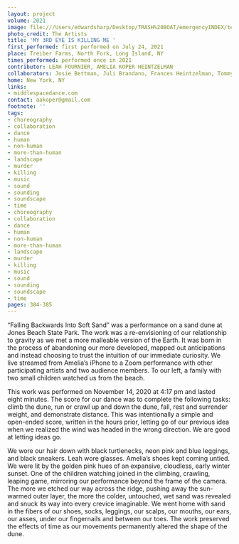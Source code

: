 ```yaml
---
layout: project
volume: 2021
image: file:///Users/edwardsharp/Desktop/TRASH%20BOAT/emergencyINDEX/ten_plus/guts/Print%20only/Links/1665849126568__my_3rd_eye_is_killing_me--Leah_Fournier__Amelia_Koper_Heintzelman.png
photo_credit: The Artists
title: 'MY 3RD EYE IS KILLING ME '
first_performed: first performed on July 24, 2021
place: Treiber Farms, North Fork, Long Island, NY
times_performed: performed once in 2021
contributor: LEAH FOURNIER, AMELIA KOPER HEINTZELMAN
collaborators: Josie Bettman, Juli Brandano, Frances Heintzelman, Tommy Martinez
home: New York, NY
links:
- middlespacedance.com
contact: aakoper@gmail.com
footnote: ''
tags:
- choreography
- collaboration
- dance
- human
- non-human
- more-than-human
- landscape
- murder
- killing
- music
- sound
- sounding
- soundscape
- time
- choreography
- collaboration
- dance
- human
- non-human
- more-than-human
- landscape
- murder
- killing
- music
- sound
- sounding
- soundscape
- time
pages: 384-385
---
```


“Falling Backwards Into Soft Sand” was a performance on a sand dune at Jones Beach State Park. The work was a re-envisioning of our relationship to gravity as we met a more malleable version of the Earth. It was born in the process of abandoning our more developed, mapped out anticipations and instead choosing to trust the intuition of our immediate curiosity. We live streamed from Amelia’s iPhone to a Zoom performance with other participating artists and two audience members. To our left, a family with two small children watched us from the beach.

This work was performed on November 14, 2020 at 4:17 pm and lasted eight minutes. The score for our dance was to complete the following tasks: climb the dune, run or crawl up and down the dune, fall, rest and surrender weight, and demonstrate distance. This was intentionally a simple and open-ended score, written in the hours prior, letting go of our previous idea when we realized the wind was headed in the wrong direction. We are good at letting ideas go. 

We wore our hair down with black turtlenecks, neon pink and blue leggings, and black sneakers. Leah wore glasses. Amelia’s shoes kept coming untied. We were lit by the golden pink hues of an expansive, cloudless, early winter sunset. One of the children watching joined in the climbing, crawling, leaping game, mirroring our performance beyond the frame of the camera. The more we etched our way across the ridge, pushing away the sun-warmed outer layer, the more the colder, untouched, wet sand was revealed and snuck its way into every crevice imaginable. We went home with sand in the fibers of our shoes, socks, leggings, our scalps, our mouths, our ears, our asses, under our fingernails and between our toes. The work preserved the effects of time as our movements permanently altered the shape of the dune.